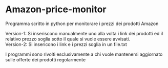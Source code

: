 # Amazon-price-monitor
Programma scritto in python per monitorare i prezzi dei prodotti Amazon

Version-1: Si inseriscono manualmente uno alla volta i link dei prodotti ed il relativo prezzo soglia sotto il quale si vuole essere avvisati.    
Version-2: Si insericono i link e i prezzi soglia in un file.txt

I programmi sono rivolti esclusivamente a chi vuole mantenersi aggiornato sulle offerte dei prodotti regolarmente
